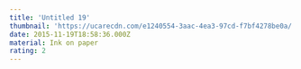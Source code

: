 ```yaml
---
title: 'Untitled 19'
thumbnail: 'https://ucarecdn.com/e1240554-3aac-4ea3-97cd-f7bf4278be0a/'
date: 2015-11-19T18:58:36.000Z
material: Ink on paper
rating: 2
---
```

